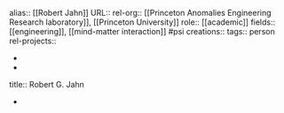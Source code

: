 alias:: [[Robert Jahn]]
URL::
rel-org:: [[Princeton Anomalies Engineering Research laboratory]], [[Princeton University]]
role:: [[academic]]
fields:: [[engineering]], [[mind-matter interaction]] #psi
creations::
tags:: person
rel-projects::

-
-
title:: Robert G. Jahn

-
